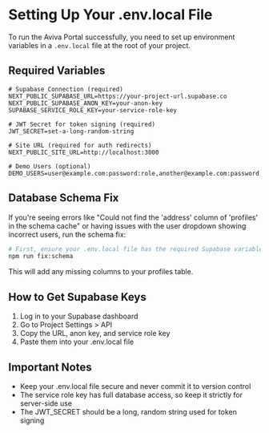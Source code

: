 # Setting Up Your .env.local File

To run the Aviva Portal successfully, you need to set up environment variables in a `.env.local` file at the root of your project.

## Required Variables

```
# Supabase Connection (required)
NEXT_PUBLIC_SUPABASE_URL=https://your-project-url.supabase.co
NEXT_PUBLIC_SUPABASE_ANON_KEY=your-anon-key
SUPABASE_SERVICE_ROLE_KEY=your-service-role-key

# JWT Secret for token signing (required)
JWT_SECRET=set-a-long-random-string

# Site URL (required for auth redirects)
NEXT_PUBLIC_SITE_URL=http://localhost:3000

# Demo Users (optional)
DEMO_USERS=user@example.com:password:role,another@example.com:password:role
```

## Database Schema Fix

If you're seeing errors like "Could not find the 'address' column of 'profiles' in the schema cache" or having issues with the user dropdown showing incorrect users, run the schema fix:

```bash
# First, ensure your .env.local file has the required Supabase variables
npm run fix:schema
```

This will add any missing columns to your profiles table.

## How to Get Supabase Keys

1. Log in to your Supabase dashboard
2. Go to Project Settings > API
3. Copy the URL, anon key, and service role key
4. Paste them into your .env.local file

## Important Notes

- Keep your .env.local file secure and never commit it to version control
- The service role key has full database access, so keep it strictly for server-side use
- The JWT_SECRET should be a long, random string used for token signing
